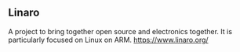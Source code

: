 ## Linaro

A project to bring together open source and electronics together. It is particularly focused on Linux on ARM. https://www.linaro.org/
